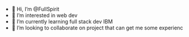 - 👋 Hi, I’m @FullSpirit
- 👀 I’m interested in web dev
- 🌱 I’m currently learning full stack dev IBM 
- 💞️ I’m looking to collaborate on project that can get me some experienc

<!---
FullSpirit/FullSpirit is a ✨ special ✨ repository because its `README.md` (this file) appears on your GitHub profile.
You can click the Preview link to take a look at your changes.
--->
